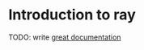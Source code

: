 # Introduction to ray

TODO: write [great documentation](http://jacobian.org/writing/what-to-write/)
